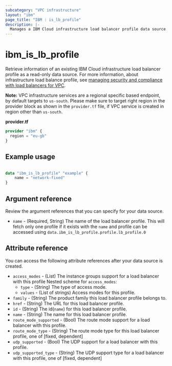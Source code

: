```yaml
---
subcategory: "VPC infrastructure"
layout: "ibm"
page_title: "IBM : is_lb_profile"
description: |-
  Manages a IBM Cloud infrastructure load balancer profile data source.
---
```


# ibm_is_lb_profile
Retrieve information of an existing IBM Cloud infrastructure load balancer profile as a read-only data source. For more information, about infrastructure load balance profile, see [managing security and compliance with load balancers for VPC](https://cloud.ibm.com/docs/vpc?topic=vpc-manage-security-compliance-lb).

**Note:** 
VPC infrastructure services are a regional specific based endpoint, by default targets to `us-south`. Please make sure to target right region in the provider block as shown in the `provider.tf` file, if VPC service is created in region other than `us-south`.

**provider.tf**

```terraform
provider "ibm" {
  region = "eu-gb"
}
```

## Example usage

```terraform

data "ibm_is_lb_profile" "example" {
	name = "network-fixed"
}

```

## Argument reference
Review the argument references that you can specify for your data source. 
 
- `name` - (Required, String) The name of the load balancer profile. This will fetch only one profile if it exists with the `name` and profile can be accessed using `data.ibm_is_lb_profile.profile.lb_profile.0`

## Attribute reference
You can access the following attribute references after your data source is created. 
- `access_modes` - (List) The instance groups support for a load balancer with this profile
  Nested scheme for `access_modes`:
  - `type` - (String) The type of access mode.
  - `values` - (List of strings) Access modes for this profile.
- `family` - (String) The product family this load balancer profile belongs to.
- `href` - (String) The URL for this load balancer profile.
- `id` - (String) The id(`name`) for this load balancer profile.
- `name` - (String) The name for this load balancer profile.
- `route_mode_supported` - (Bool) The route mode support for a load balancer with this profile.
- `route_mode_type` - (String) The route mode type for this load balancer profile, one of [fixed, dependent]
- `udp_supported` - (Bool) The UDP support for a load balancer with this profile.
- `udp_supported_type` - (String) The UDP support type for a load balancer with this profile, one of [fixed, dependent]

